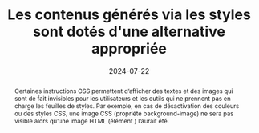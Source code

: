 ---
title: Les contenus générés via les styles sont dotés d'une alternative appropriée
abstract: Certaines instructions CSS permettent d’afficher des textes et des images qui sont de fait invisibles pour les utilisateurs et les outils qui ne prennent pas en charge les feuilles de styles. Par exemple, en cas de désactivation des couleurs ou des styles CSS, une image CSS (propriété background-image) ne sera pas visible alors qu’une image HTML (élément <img>) l’aurait été.
categories: 
    - "mise en forme"
agrege: O4183-E063
opquast: '4 183'
indiceebook: '63'
description: "Règle n°63"
before: "62"
weight: "063"
after: "64"
actif: '1'
layout: rules
date: 2024-07-22
tags: 
    - "accessibilité"
    - ""
objectif: 
    - "Permettre aux utilisateurs placés dans des contextes où les styles ne sont pas restitués (navigateur texte, lecteur d'écran, navigateur avec styles désactivés) d’accéder à l’information présente sous forme de contenus générés en CSS (images d’arrière-plan notamment). "
    - "Améliorer l’accessibilité des contenus aux personnes handicapées."
Meo: 
    - "Fournir un contenu masqué à l’affichage via CSS&nbsp;: <ul><li>pour chaque information portée par les propriétés CSS background-image ou content ;</li><li>pour chaque information affichée via un pseudo-élément CSS&nbsp;:before ou&nbsp;:after ;</li><li>et plus généralement, pour chaque information absente par ailleurs de la page et dont la restitution dépend du support des styles.</li></ul>"
Controle: 
    - "Le contrôle se fait au moment de la conception du livre numérique en faisant particulièrement attention à l’utilisation des pseudo-éléments CSS&nbsp;:before ou&nbsp;:after et des CSS background-image. On comparera visuellement l’affichage normal de la page concernée avec son rendu après désactivation des images d’arrière-plan. On comparera l’affichage avec et sans images d’arrière-plan."
epubcheck: 
ace: true
humancheck: true
ReadiumGoToolkit: 
Source: 
    - "Opquast"
Referentiel:  
    - "[Web Content Accessibility Guidelines (WCAG) 1.1.1 Non-text Content (Level A)](https://www.w3.org/Translations/WCAG22-fr/#non-text-content)"
steps: 
    - "Projet éditorial"
    - "Production numérique"
---